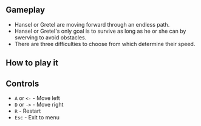 ## Gameplay
+ Hansel or Gretel are moving forward through an endless path.
+ Hansel or Gretel's only goal is to survive as long as he or she can by swerving to avoid obstacles.
+ There are three difficulties to choose from which determine their speed.

## How to play it
## Controls
+ `A` or `<-` - Move left
+ `D` or `->` - Move right
+ `R` - Restart
+ `Esc` - Exit to menu